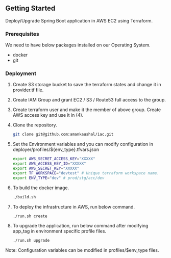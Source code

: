 <!-- GETTING STARTED -->
## Getting Started

Deploy/Upgrade Spring Boot application in AWS EC2 using Terraform.

### Prerequisites

We need to have below packages installed on our Operating System.

* docker
* git

### Deployment

1. Create S3 storage bucket to save the terraform states and change it in provider.tf file.

2. Create IAM Group and grant EC2 / S3 / Route53 full access to the group.

3. Create terraform user and make it the member of above group. Create AWS access key and use it in (4).

4. Clone the repository.
   ```sh
   git clone git@github.com:amankaushal/iac.git
   ```

5. Set the Environment variables and you can modify configuration in deployer/profiles/${env_type}.tfvars.json
   ```sh
   export AWS_SECRET_ACCESS_KEY="XXXXX"
   export AWS_ACCESS_KEY_ID="XXXXX"
   export AWS_SECRET_KEY="XXXXX"
   export TF_WORKSPACE="devtest" # Unique terraform workspace name.
   export ENV_TYPE="dev" # prod/stg/acc/dev
   ```

6. To build the docker image.
   ```sh
   ./build.sh
   ```

7. To deploy the infrastructure in AWS, run below command.
   ```sh
   ./run.sh create
   ```

8. To upgrade the application, run below command after modifying app_tag in environment specific profile files.
   ```sh
   ./run.sh upgrade
   ```

Note: Configuration variables can be modified in profiles/$env_type files.